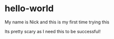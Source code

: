 # hello-world

My name is Nick and this is my first time trying this

Its pretty scary as I need this to be successful!
